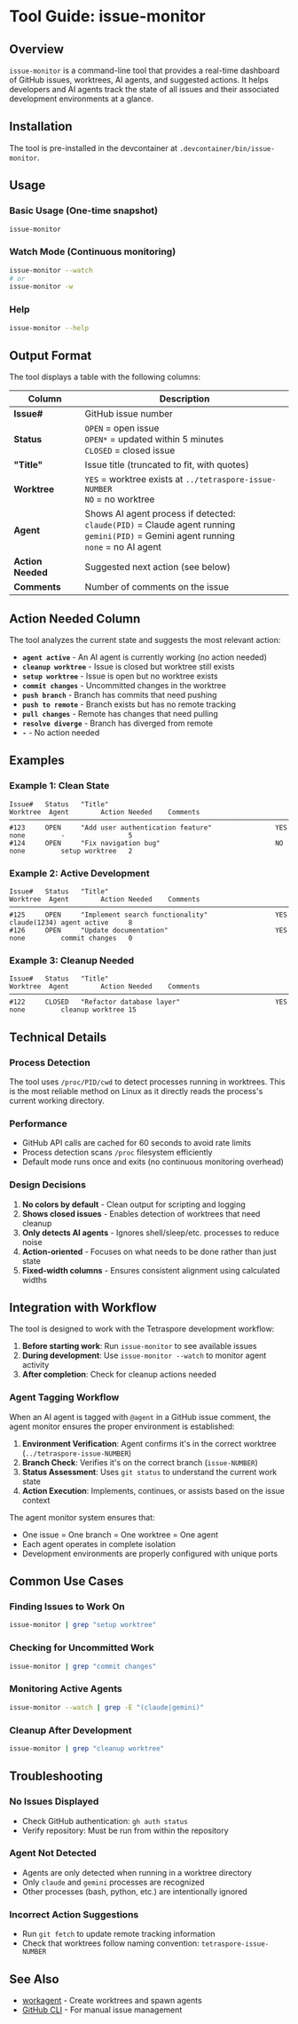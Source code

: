 # Tool Guide: issue-monitor

## Overview

`issue-monitor` is a command-line tool that provides a real-time dashboard of GitHub issues, worktrees, AI agents, and suggested actions. It helps developers and AI agents track the state of all issues and their associated development environments at a glance.

## Installation

The tool is pre-installed in the devcontainer at `.devcontainer/bin/issue-monitor`.

## Usage

### Basic Usage (One-time snapshot)
```bash
issue-monitor
```

### Watch Mode (Continuous monitoring)
```bash
issue-monitor --watch
# or
issue-monitor -w
```

### Help
```bash
issue-monitor --help
```

## Output Format

The tool displays a table with the following columns:

| Column | Description |
|--------|-------------|
| **Issue#** | GitHub issue number |
| **Status** | `OPEN` = open issue<br>`OPEN*` = updated within 5 minutes<br>`CLOSED` = closed issue |
| **"Title"** | Issue title (truncated to fit, with quotes) |
| **Worktree** | `YES` = worktree exists at `../tetraspore-issue-NUMBER`<br>`NO` = no worktree |
| **Agent** | Shows AI agent process if detected:<br>`claude(PID)` = Claude agent running<br>`gemini(PID)` = Gemini agent running<br>`none` = no AI agent |
| **Action Needed** | Suggested next action (see below) |
| **Comments** | Number of comments on the issue |

## Action Needed Column

The tool analyzes the current state and suggests the most relevant action:

- **`agent active`** - An AI agent is currently working (no action needed)
- **`cleanup worktree`** - Issue is closed but worktree still exists
- **`setup worktree`** - Issue is open but no worktree exists
- **`commit changes`** - Uncommitted changes in the worktree
- **`push branch`** - Branch has commits that need pushing
- **`push to remote`** - Branch exists but has no remote tracking
- **`pull changes`** - Remote has changes that need pulling
- **`resolve diverge`** - Branch has diverged from remote
- **`-`** - No action needed

## Examples

### Example 1: Clean State
```
Issue#   Status   "Title"                                          Worktree  Agent        Action Needed    Comments
─────────────────────────────────────────────────────────────────────────────────────────────────────────────────────
#123     OPEN     "Add user authentication feature"                YES       none         -                5       
#124     OPEN     "Fix navigation bug"                             NO        none         setup worktree   2       
```

### Example 2: Active Development
```
Issue#   Status   "Title"                                          Worktree  Agent        Action Needed    Comments
─────────────────────────────────────────────────────────────────────────────────────────────────────────────────────
#125     OPEN     "Implement search functionality"                 YES       claude(1234) agent active     8       
#126     OPEN     "Update documentation"                           YES       none         commit changes   0       
```

### Example 3: Cleanup Needed
```
Issue#   Status   "Title"                                          Worktree  Agent        Action Needed    Comments
─────────────────────────────────────────────────────────────────────────────────────────────────────────────────────
#122     CLOSED   "Refactor database layer"                        YES       none         cleanup worktree 15      
```

## Technical Details

### Process Detection
The tool uses `/proc/PID/cwd` to detect processes running in worktrees. This is the most reliable method on Linux as it directly reads the process's current working directory.

### Performance
- GitHub API calls are cached for 60 seconds to avoid rate limits
- Process detection scans `/proc` filesystem efficiently
- Default mode runs once and exits (no continuous monitoring overhead)

### Design Decisions
1. **No colors by default** - Clean output for scripting and logging
2. **Shows closed issues** - Enables detection of worktrees that need cleanup
3. **Only detects AI agents** - Ignores shell/sleep/etc. processes to reduce noise
4. **Action-oriented** - Focuses on what needs to be done rather than just state
5. **Fixed-width columns** - Ensures consistent alignment using calculated widths

## Integration with Workflow

The tool is designed to work with the Tetraspore development workflow:

1. **Before starting work**: Run `issue-monitor` to see available issues
2. **During development**: Use `issue-monitor --watch` to monitor agent activity
3. **After completion**: Check for cleanup actions needed

### Agent Tagging Workflow

When an AI agent is tagged with `@agent` in a GitHub issue comment, the agent monitor ensures the proper environment is established:

1. **Environment Verification**: Agent confirms it's in the correct worktree (`../tetraspore-issue-NUMBER`)
2. **Branch Check**: Verifies it's on the correct branch (`issue-NUMBER`)
3. **Status Assessment**: Uses `git status` to understand the current work state
4. **Action Execution**: Implements, continues, or assists based on the issue context

The agent monitor system ensures that:
- One issue = One branch = One worktree = One agent
- Each agent operates in complete isolation
- Development environments are properly configured with unique ports

## Common Use Cases

### Finding Issues to Work On
```bash
issue-monitor | grep "setup worktree"
```

### Checking for Uncommitted Work
```bash
issue-monitor | grep "commit changes"
```

### Monitoring Active Agents
```bash
issue-monitor --watch | grep -E "(claude|gemini)"
```

### Cleanup After Development
```bash
issue-monitor | grep "cleanup worktree"
```

## Troubleshooting

### No Issues Displayed
- Check GitHub authentication: `gh auth status`
- Verify repository: Must be run from within the repository

### Agent Not Detected
- Agents are only detected when running in a worktree directory
- Only `claude` and `gemini` processes are recognized
- Other processes (bash, python, etc.) are intentionally ignored

### Incorrect Action Suggestions
- Run `git fetch` to update remote tracking information
- Check that worktrees follow naming convention: `tetraspore-issue-NUMBER`

## See Also
- [workagent](tool-guide-workagent.md) - Create worktrees and spawn agents
- [GitHub CLI](https://cli.github.com/) - For manual issue management
